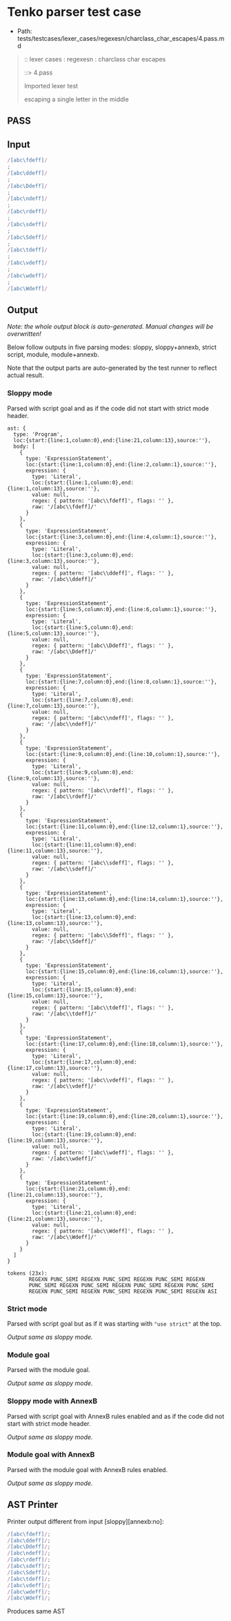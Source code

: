 # Tenko parser test case

- Path: tests/testcases/lexer_cases/regexesn/charclass_char_escapes/4.pass.md

> :: lexer cases : regexesn : charclass char escapes
>
> ::> 4.pass
>
> Imported lexer test
>
> escaping a single letter in the middle

## PASS

## Input

`````js
/[abc\fdeff]/
;
/[abc\ddeff]/
;
/[abc\Ddeff]/
;
/[abc\ndeff]/
;
/[abc\rdeff]/
;
/[abc\sdeff]/
;
/[abc\Sdeff]/
;
/[abc\tdeff]/
;
/[abc\vdeff]/
;
/[abc\wdeff]/
;
/[abc\Wdeff]/
`````

## Output

_Note: the whole output block is auto-generated. Manual changes will be overwritten!_

Below follow outputs in five parsing modes: sloppy, sloppy+annexb, strict script, module, module+annexb.

Note that the output parts are auto-generated by the test runner to reflect actual result.

### Sloppy mode

Parsed with script goal and as if the code did not start with strict mode header.

`````
ast: {
  type: 'Program',
  loc:{start:{line:1,column:0},end:{line:21,column:13},source:''},
  body: [
    {
      type: 'ExpressionStatement',
      loc:{start:{line:1,column:0},end:{line:2,column:1},source:''},
      expression: {
        type: 'Literal',
        loc:{start:{line:1,column:0},end:{line:1,column:13},source:''},
        value: null,
        regex: { pattern: '[abc\\fdeff]', flags: '' },
        raw: '/[abc\\fdeff]/'
      }
    },
    {
      type: 'ExpressionStatement',
      loc:{start:{line:3,column:0},end:{line:4,column:1},source:''},
      expression: {
        type: 'Literal',
        loc:{start:{line:3,column:0},end:{line:3,column:13},source:''},
        value: null,
        regex: { pattern: '[abc\\ddeff]', flags: '' },
        raw: '/[abc\\ddeff]/'
      }
    },
    {
      type: 'ExpressionStatement',
      loc:{start:{line:5,column:0},end:{line:6,column:1},source:''},
      expression: {
        type: 'Literal',
        loc:{start:{line:5,column:0},end:{line:5,column:13},source:''},
        value: null,
        regex: { pattern: '[abc\\Ddeff]', flags: '' },
        raw: '/[abc\\Ddeff]/'
      }
    },
    {
      type: 'ExpressionStatement',
      loc:{start:{line:7,column:0},end:{line:8,column:1},source:''},
      expression: {
        type: 'Literal',
        loc:{start:{line:7,column:0},end:{line:7,column:13},source:''},
        value: null,
        regex: { pattern: '[abc\\ndeff]', flags: '' },
        raw: '/[abc\\ndeff]/'
      }
    },
    {
      type: 'ExpressionStatement',
      loc:{start:{line:9,column:0},end:{line:10,column:1},source:''},
      expression: {
        type: 'Literal',
        loc:{start:{line:9,column:0},end:{line:9,column:13},source:''},
        value: null,
        regex: { pattern: '[abc\\rdeff]', flags: '' },
        raw: '/[abc\\rdeff]/'
      }
    },
    {
      type: 'ExpressionStatement',
      loc:{start:{line:11,column:0},end:{line:12,column:1},source:''},
      expression: {
        type: 'Literal',
        loc:{start:{line:11,column:0},end:{line:11,column:13},source:''},
        value: null,
        regex: { pattern: '[abc\\sdeff]', flags: '' },
        raw: '/[abc\\sdeff]/'
      }
    },
    {
      type: 'ExpressionStatement',
      loc:{start:{line:13,column:0},end:{line:14,column:1},source:''},
      expression: {
        type: 'Literal',
        loc:{start:{line:13,column:0},end:{line:13,column:13},source:''},
        value: null,
        regex: { pattern: '[abc\\Sdeff]', flags: '' },
        raw: '/[abc\\Sdeff]/'
      }
    },
    {
      type: 'ExpressionStatement',
      loc:{start:{line:15,column:0},end:{line:16,column:1},source:''},
      expression: {
        type: 'Literal',
        loc:{start:{line:15,column:0},end:{line:15,column:13},source:''},
        value: null,
        regex: { pattern: '[abc\\tdeff]', flags: '' },
        raw: '/[abc\\tdeff]/'
      }
    },
    {
      type: 'ExpressionStatement',
      loc:{start:{line:17,column:0},end:{line:18,column:1},source:''},
      expression: {
        type: 'Literal',
        loc:{start:{line:17,column:0},end:{line:17,column:13},source:''},
        value: null,
        regex: { pattern: '[abc\\vdeff]', flags: '' },
        raw: '/[abc\\vdeff]/'
      }
    },
    {
      type: 'ExpressionStatement',
      loc:{start:{line:19,column:0},end:{line:20,column:1},source:''},
      expression: {
        type: 'Literal',
        loc:{start:{line:19,column:0},end:{line:19,column:13},source:''},
        value: null,
        regex: { pattern: '[abc\\wdeff]', flags: '' },
        raw: '/[abc\\wdeff]/'
      }
    },
    {
      type: 'ExpressionStatement',
      loc:{start:{line:21,column:0},end:{line:21,column:13},source:''},
      expression: {
        type: 'Literal',
        loc:{start:{line:21,column:0},end:{line:21,column:13},source:''},
        value: null,
        regex: { pattern: '[abc\\Wdeff]', flags: '' },
        raw: '/[abc\\Wdeff]/'
      }
    }
  ]
}

tokens (23x):
       REGEXN PUNC_SEMI REGEXN PUNC_SEMI REGEXN PUNC_SEMI REGEXN
       PUNC_SEMI REGEXN PUNC_SEMI REGEXN PUNC_SEMI REGEXN PUNC_SEMI
       REGEXN PUNC_SEMI REGEXN PUNC_SEMI REGEXN PUNC_SEMI REGEXN ASI
`````

### Strict mode

Parsed with script goal but as if it was starting with `"use strict"` at the top.

_Output same as sloppy mode._

### Module goal

Parsed with the module goal.

_Output same as sloppy mode._

### Sloppy mode with AnnexB

Parsed with script goal with AnnexB rules enabled and as if the code did not start with strict mode header.

_Output same as sloppy mode._

### Module goal with AnnexB

Parsed with the module goal with AnnexB rules enabled.

_Output same as sloppy mode._

## AST Printer

Printer output different from input [sloppy][annexb:no]:

````js
/[abc\fdeff]/;
/[abc\ddeff]/;
/[abc\Ddeff]/;
/[abc\ndeff]/;
/[abc\rdeff]/;
/[abc\sdeff]/;
/[abc\Sdeff]/;
/[abc\tdeff]/;
/[abc\vdeff]/;
/[abc\wdeff]/;
/[abc\Wdeff]/;
````

Produces same AST
